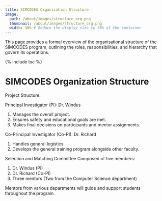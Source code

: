 ```yaml
---
title: SIMCODES Organization Structure
image:
  path: /about/images/structure_org.png
  thumbnail: /about/images/structure_org.png
  width: 50% # Reduce the display size to 50% of the container
---
```


This page provides a formal overview of the organisational structure of the
SIMCODES program, outlining the roles, responsibilities, and hierarchy that
govern its operations.

{% include toc %}

# SIMCODES Organization Structure

Project Structure:

Principal Investigator (PI): Dr. Windus

1. Manages the overall project.
2. Ensures safety and educational goals are met.
3. Makes final decisions on participants and mentor assignments.

Co-Principal Investigator (Co-PI): Dr. Richard

1. Handles general logistics.
2. Develops the general training program alongside other faculty.

Selection and Matching Committee Composed of five members:

1. Dr. Windus (PI)
2. Dr. Richard (Co-PI)
3. Three mentors (Two from the Computer Science department)

Mentors from various departments will guide and support students throughout the
program.
